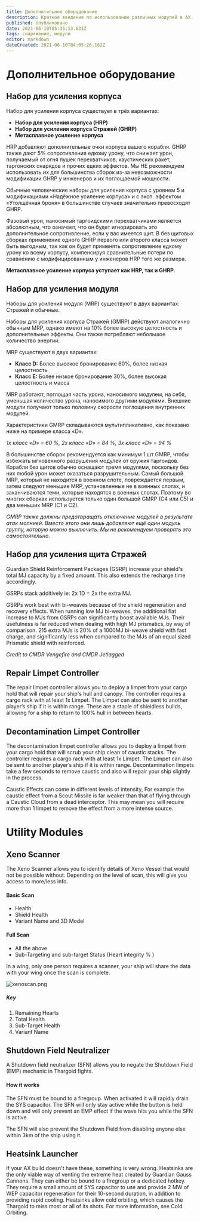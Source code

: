 ```yaml
---
title: Дополнительное оборудование
description: Краткое введение по использованию различных модулей в AX.
published: опубликовано
date: 2021-06-10T05:35:13.831Z
tags: снаряжение, модули
editor: markdown
dateCreated: 2021-06-10T04:05:26.162Z
---
```


# Дополнительное оборудование

## Набор для усиления корпуса

Набор для усиления корпуса существует в трёх вариантах:

- **Набор для усиления корпуса (HRP)**
- **Набор для усиления корпуса Стражей (GHRP)**
- **Метасплавное усиление корпуса**

HRP добавляют дополнительные очки корпуса вашего корабля. GHRP также дают 5% сопротивления едкому урону, что снижает урон, получаемый от огня пушек перехватчиков, каустических ракет, таргонских снарядов и прочих едких эффектов. Мы НЕ рекомендуем использовать их для большинства сборок из-за невозможности модификации GHRP у инженеров и их поглощаемой мощности.

Обычные человеческие наборы для усиления корпуса с уровнем 5 и модификациями «Надёжное усиление корпуса» и с эксп. эффектом «Утолщённая броня» в большинстве случаев значительно превосходят GHRP.

Фазовый урон, наносимый таргоидскими перехватчиками является абсолютным, что означает, что он будет игнорировать это дополнительное сопротивление, если у вас имеется щит. В без щитовых сборках применение одного GHRP первого или второго класса может быть выгодным, так как он будет применять сопротивление едкому урону ко всему корпусу, компенсируя сравнительные потери по сравнению с модифицированным у инженеров HRP того же размера.

**Метасплавное усиление корпуса уступает как HRP, так и GHRP.**

## Набор для усиления модуля

Наборы для усиления модуля (MRP) существуют в двух вариантах: Стражей и обычные.

Наборы для усиления корпуса Стражей (GMRP) действуют аналогично обычным MRP, однако имеют на 10% более высокую целостность и дополнительные эффекты. Они также потребляют небольшое количество энергии.

MRP существуют в двух вариантах:

- **Класс D:** Более высокое бронирование 60%, более низкая целостность
- **Класс E:** Более низкое бронирование 30%, более высокая целостность и масса

MRP работают, поглощая часть урона, наносимого модулем, на себя, уменьшая количество урона, наносимого другими модулями. Внешние модули получают только половину скорости поглощения внутренних модулей.

Характеристики GMRP складываются мультипликативно, как показано ниже на примере класса «D».

*1x класс «D» = 60 %, 2x класс «D» = 84 %, 3x класс «D» = 94 %*

В большинстве сборок рекомендуется как минимум 1 шт GMRP, чтобы избежать мгновенного разрушения модулей от оружия таргоидов. Корабли без щитов обычно оснащают тремя модулями, поскольку без них любой урон может оказаться разрушительным. Самый большой MRP, который не находится в военном слоте, повреждается первым, затем следуют меньшие MRP, установленные не в военных слотах, и заканчиваются теми, которые находятся в военных слотах. Поэтому во многих сборках используется только один большой GMRP (C4 или C5) и два меньших MRP (C1 и C2).

*GMRP также должны предотвращать отключение модулей в результате атак молнией. Вместо этого они лишь добавляют ещё один модуль группу, которую можно выключить. Мы не рекомендуем проверять это самостоятельно*.

## Набор для усиления щита Стражей

Guardian Shield Reinforcement Packages (GSRP) increase your shield's total MJ capacity by a fixed amount. This also extends the recharge time accordingly.

GSRPs stack additively ie: 2x 1D = 2x the extra MJ.

GSRPs work best with bi-weaves because of the shield regeneration and recovery effects. When running low MJ bi-weaves, the additional flat increase to MJs from GSRPs can significantly boost available MJs. Their usefulness is far reduced when dealing with high MJ prismatics, by way of comparison. 215 extra MJs is 20% of a 1000MJ bi-weave shield with fast charge, and significantly less when compared to the MJs of an equal sized Prismatic shield with reinforced.

*Credit to CMDR Vengefire and CMDR Jetlagged*

## Repair Limpet Controller
The repair limpet controller allows you to deploy a limpet from your cargo hold that will repair your ship's hull and canopy. The controller requires a cargo rack with at least 1x Limpet. The Limpet can also be sent to another player’s ship if it is within range. These are a staple of shieldless builds, allowing for a ship to return to 100% hull in between hearts.

## Decontamination Limpet Controller
The decontamination limpet controller allows you to deploy a limpet from your cargo hold that will scrub your ship clean of caustic stacks. The controller requires a cargo rack with at least 1x Limpet. The Limpet can also be sent to another player’s ship if it is within range. Decontamination limpets take a few seconds to remove caustic and also will repair your ship slightly in the process.

Caustic Effects can come in different levels of intensity, For example the caustic effect from a Scout Missile is far weaker than that of flying through a Caustic Cloud from a dead interceptor. This may mean you will require more than 1 limpet to remove the effect from a more intense source.

# Utility Modules

## Xeno Scanner
The Xeno Scanner allows you to identify details of Xeno Vessel that would not be possible without. Depending on the level of scan, this will give you access to more/less info.

#### Basic Scan

- Health
- Shield Health
- Variant Name and 3D Model

#### Full Scan

- All the above
- Sub-Targeting and sub-target Status (Heart integrity % )

In a wing, only one person requires a scanner, your ship will share the data with your wing once the scan is complete.

![xenoscan.png](/img/xenoscan.png)

##### Key
1. Remaining Hearts
2. Total Health
3. Sub-Target Health
4. Variant Name

## Shutdown Field Neutralizer
A Shutdown field neutralizer (SFN) allows you to negate the Shutdown Field (EMP) mechanic in Thargoid fights.

#### How it works

The SFN must be bound to a firegroup. When activated it will rapidly drain the SYS capacitor. The SFN will only stay active while the button is held down and will only prevent an EMP effect if the wave hits you while the SFN is active.

The SFN will also prevent the Shutdown Field from disabling anyone else within 3km of the ship using it.

## Heatsink Launcher
If your AX build doesn't have these, something is very wrong. Heatsinks are the only viable way of venting the extreme heat created by Guardian Gauss Cannons. They can either be bound to a firegroup or a dedicated hotkey. They require a small amount of SYS capacitor to use and provide 2 MW of WEP capacitor regeneration for their 10-second duration, in addition to providing rapid cooling. Heatsinks allow cold orbiting, which causes the Thargoid to miss most or all of its shots. For more information, see Cold Orbiting.